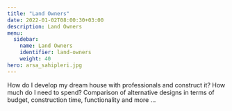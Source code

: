 ```yaml
---
title: "Land Owners"
date: 2022-01-02T08:00:30+03:00
description: Land Owners
menu:
  sidebar:
    name: Land Owners
    identifier: land-owners
    weight: 40
hero: arsa_sahipleri.jpg
---
```

How do I develop my dream house with professionals and construct it? How much do I need to spend? Comparison of alternative designs in terms of budget, construction time, functionality and more ...